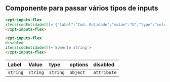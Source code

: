 ## Componente para passar vários tipos de inputs
```html
<zpt-inputs-flex 
itens[codEntidade][]='{"label":"Cod. Entidade","value":"U","type":"select","options":[{"Unidade/Loja":"U"},{"Fornecedor":"F"},{"Cliente":"C"},{"Funcionário":"I"}]}'>
</zpt-inputs-flex>
```
```html
<zpt-inputs-flex 
disabled
itens[codEntidade][]='Somente string'>
</zpt-inputs-flex>
```

| Label | Value | type | options |disabled |
| :-------- | :------- | :------- | :----- |:----- |
| `string` | `string` | `string` |`object` |`attribute` |